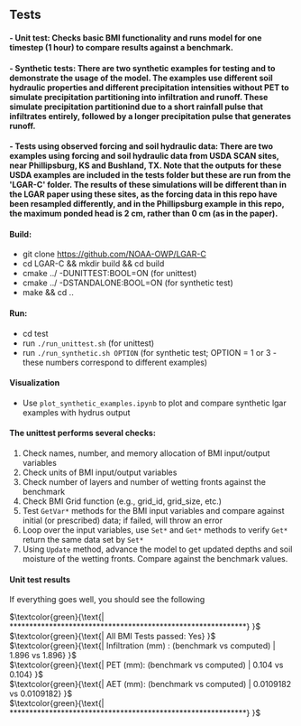 ## Tests
#### - Unit test: Checks basic BMI functionality and runs model for one timestep (1 hour) to compare results against a benchmark.
#### - Synthetic tests: There are two synthetic examples for testing and to demonstrate the usage of the model. The examples use different soil hydraulic properties and different precipitation intensities without PET to simulate precipitation partitioning into infiltration and runoff. These simulate precipitation partitionind due to a short rainfall pulse that infiltrates entirely, followed by a longer precipitation pulse that generates runoff.
#### - Tests using observed forcing and soil hydraulic data: There are two examples using forcing and soil hydraulic data from USDA SCAN sites, near Phillipsburg, KS and Bushland, TX. Note that the outputs for these USDA examples are included in the tests folder but these are run from the 'LGAR-C' folder. The results of these simulations will be different than in the LGAR paper using these sites, as the forcing data in this repo have been resampled differently, and in the Phillipsburg example in this repo, the maximum ponded head is 2 cm, rather than 0 cm (as in the paper).


#### Build:
  - git clone https://github.com/NOAA-OWP/LGAR-C
  - cd LGAR-C && mkdir build && cd build
  - cmake ../ -DUNITTEST:BOOL=ON (for unittest)
  - cmake ../ -DSTANDALONE:BOOL=ON (for synthetic test)
  - make && cd ..

#### Run:
  - cd test
  - run `./run_unittest.sh` (for unittest)
  - run `./run_synthetic.sh OPTION` (for synthetic test; OPTION = 1 or 3 - these numbers correspond to different examples)

#### Visualization
  - Use `plot_synthetic_examples.ipynb` to plot and compare synthetic lgar examples with hydrus output

#### The unittest performs several checks:
  1. Check names, number, and memory allocation of BMI input/output variables
  2. Check units of BMI input/output variables
  3. Check number of layers and number of wetting fronts against the benchmark
  4. Check BMI Grid function (e.g., grid_id, grid_size, etc.)
  5. Test `GetVar*` methods for the BMI input variables and compare against initial (or prescribed) data; if failed, will throw an error
  6. Loop over the input variables, use `Set*` and `Get*` methods to verify `Get*` return the same data set by `Set*`
  7. Using `Update` method, advance the model to get updated depths and soil moisture of the wetting fronts. Compare against the benchmark values.

  #### Unit test results
  If everything goes well, you should see the following

  $\textcolor{green}{\text{| ************************************************************} }$ \
  $\textcolor{green}{\text{| All BMI Tests passed: Yes} }$ \
  $\textcolor{green}{\text{| Infiltration (mm) : (benchmark vs computed) | 1.896 vs 1.896} }$ \
  $\textcolor{green}{\text{| PET (mm): (benchmark vs computed) | 0.104 vs 0.104} }$ \
  $\textcolor{green}{\text{| AET (mm): (benchmark vs computed) | 0.0109182 vs 0.0109182} }$ \
  $\textcolor{green}{\text{| ************************************************************} }$

